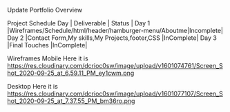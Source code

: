 Update Portfolio Overview

Project Schedule
Day    |          Deliverable                            |   Status |
Day 1  |Wireframes/Schedule/html/header/hamburger-menu/Aboutme|Incomplete|
Day 2  |Contact Form,My skills,My Projects,footer,CSS    |InComplete|
Day 3  |Final Touches                                    |InComplete|




Wireframes
Mobile Here it is https://res.cloudinary.com/dcrioc0sw/image/upload/v1601074761/Screen_Shot_2020-09-25_at_6.59.11_PM_ey1cwm.png

Desktop Here it is https://res.cloudinary.com/dcrioc0sw/image/upload/v1601077107/Screen_Shot_2020-09-25_at_7.37.55_PM_bm36ro.png